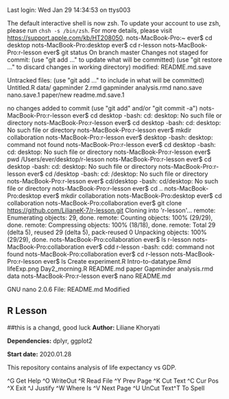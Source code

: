 Last login: Wed Jan 29 14:34:53 on ttys003

The default interactive shell is now zsh.
To update your account to use zsh, please run `chsh -s /bin/zsh`.
For more details, please visit https://support.apple.com/kb/HT208050.
nots-MacBook-Pro:~ ever$ cd desktop
nots-MacBook-Pro:desktop ever$ cd r-lesson
nots-MacBook-Pro:r-lesson ever$ git status
On branch master
Changes not staged for commit:
  (use "git add <file>..." to update what will be committed)
  (use "git restore <file>..." to discard changes in working directory)
	modified:   README.md.save

Untracked files:
  (use "git add <file>..." to include in what will be committed)
	Untitled.R
	data/
	gapminder 2.rmd
	gapminder analysis.rmd
	nano.save
	nano.save.1
	paper/new
	readme.md.save.1

no changes added to commit (use "git add" and/or "git commit -a")
nots-MacBook-Pro:r-lesson ever$ cd desktop
-bash: cd: desktop: No such file or directory
nots-MacBook-Pro:r-lesson ever$ cd desktop
-bash: cd: desktop: No such file or directory
nots-MacBook-Pro:r-lesson ever$ mkdir collaboration
nots-MacBook-Pro:r-lesson ever$ desktop
-bash: desktop: command not found
nots-MacBook-Pro:r-lesson ever$ cd desktop
-bash: cd: desktop: No such file or directory
nots-MacBook-Pro:r-lesson ever$ pwd
/Users/ever/desktop/r-lesson
nots-MacBook-Pro:r-lesson ever$ cd desktop
-bash: cd: desktop: No such file or directory
nots-MacBook-Pro:r-lesson ever$ cd /desktop
-bash: cd: /desktop: No such file or directory
nots-MacBook-Pro:r-lesson ever$ cd/desktop
-bash: cd/desktop: No such file or directory
nots-MacBook-Pro:r-lesson ever$ cd ..
nots-MacBook-Pro:desktop ever$ mkdir collaboration
nots-MacBook-Pro:desktop ever$ cd collaboration
nots-MacBook-Pro:collaboration ever$ git clone https://github.com/LilianeK-7/r-lesson.git
Cloning into 'r-lesson'...
remote: Enumerating objects: 29, done.
remote: Counting objects: 100% (29/29), done.
remote: Compressing objects: 100% (18/18), done.
remote: Total 29 (delta 5), reused 29 (delta 5), pack-reused 0
Unpacking objects: 100% (29/29), done.
nots-MacBook-Pro:collaboration ever$ ls
r-lesson
nots-MacBook-Pro:collaboration ever$ cdd r-lesson
-bash: cdd: command not found
nots-MacBook-Pro:collaboration ever$ cd r-lesson
nots-MacBook-Pro:r-lesson ever$ ls
Create experiment.R	Intro-to-datatype.Rmd	lifeExp.png
Day2_morning.R		README.md		paper
Gapminder analysis.rmd	data
nots-MacBook-Pro:r-lesson ever$ nano README.md

  GNU nano 2.0.6              File: README.md                         Modified  

## R Lesson
##this is a changd, good luck
**Author:** Liliane Khoryati

**Dependencies:** dplyr, ggplot2

**Start date:** 2020.01.28


This repository contains analysis of life expectancy vs GDP.










^G Get Help  ^O WriteOut  ^R Read File ^Y Prev Page ^K Cut Text  ^C Cur Pos
^X Exit      ^J Justify   ^W Where Is  ^V Next Page ^U UnCut Text^T To Spell
